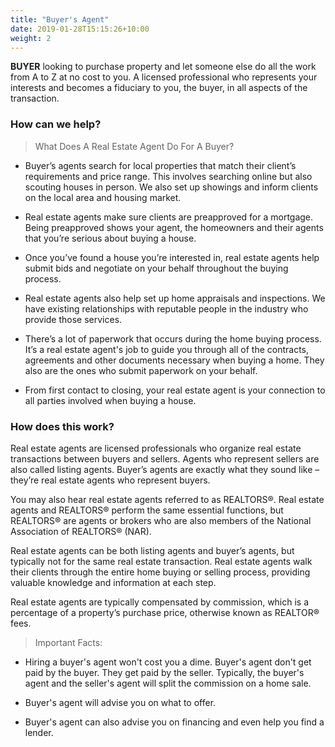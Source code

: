```yaml
---
title: "Buyer's Agent"
date: 2019-01-28T15:15:26+10:00
weight: 2
---
```


**BUYER** looking to purchase property and let someone else do all the work from A to Z at no cost to you. A licensed professional who represents your interests and becomes a fiduciary to you, the buyer, in all aspects of the transaction.

### How can we help?

> What Does A Real Estate Agent Do For A Buyer?
- Buyer’s agents search for local properties that match their client’s requirements and price range. This involves searching online but also scouting houses in person. We also set up showings and inform clients on the local area and housing market.

- Real estate agents make sure clients are preapproved for a mortgage. Being preapproved shows your agent, the homeowners and their agents that you’re serious about buying a house.

- Once you’ve found a house you’re interested in, real estate agents help submit bids and negotiate on your behalf throughout the buying process.

- Real estate agents also help set up home appraisals and inspections. We have existing relationships with reputable people in the industry who provide those services.

- There’s a lot of paperwork that occurs during the home buying process. It’s a real estate agent's job to guide you through all of the contracts, agreements and other documents necessary when buying a home. They also are the ones who submit paperwork on your behalf.

- From first contact to closing, your real estate agent is your connection to all parties involved when buying a house.

### How does this work?
Real estate agents are licensed professionals who organize real estate transactions between buyers and sellers. Agents who represent sellers are also called listing agents. Buyer’s agents are exactly what they sound like – they’re real estate agents who represent buyers.

You may also hear real estate agents referred to as REALTORS®. Real estate agents and REALTORS® perform the same essential functions, but REALTORS® are agents or brokers who are also members of the National Association of REALTORS® (NAR).

Real estate agents can be both listing agents and buyer’s agents, but typically not for the same real estate transaction. Real estate agents walk their clients through the entire home buying or selling process, providing valuable knowledge and information at each step.

Real estate agents are typically compensated by commission, which is a percentage of a property’s purchase price, otherwise known as REALTOR® fees.

> Important Facts:
- Hiring a buyer's agent won't cost you a dime. Buyer's agent don't get paid by the buyer. They get paid by the seller. Typically, the buyer's agent and the seller's agent will split the commission on a home sale.

- Buyer's agent will advise you on what to offer.

- Buyer's agent can also advise you on financing and even help you find a lender.